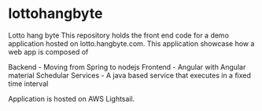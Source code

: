 # lottohangbyte
Lotto hang byte
This repository holds the front end code for a demo application hosted on lotto.hangbyte.com. This application showcase how a web app is composed of 

Backend  - Moving from Spring to nodejs
Frontend - Angular with Angular material
Schedular Services  - A java based service that executes in a fixed time interval

Application is hosted on AWS Lightsail.
